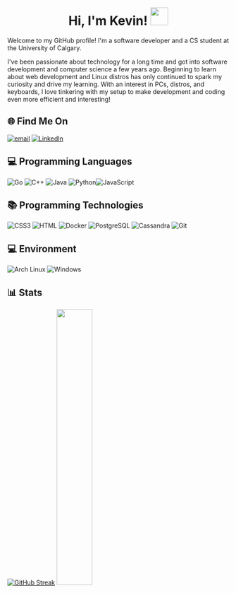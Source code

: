 <h1 align="center">Hi, I'm Kevin! <img src="https://media.giphy.com/media/hvRJCLFzcasrR4ia7z/giphy.gif" width="40"></h1>

Welcome to my GitHub profile! I'm a software developer and a CS student at the University of Calgary.

I've been passionate about technology for a long time and got into software development and computer science a few years ago. Beginning to learn about web development and Linux distros has only continued to spark my curiosity and drive my learning. With an interest in PCs, distros, and keyboards, I love tinkering with my setup to make development and coding even more efficient and interesting!

## 🌐 Find Me On

[![email](https://img.shields.io/badge/kevonosdiaz@gmail.com-D14836?logo=gmail&logoColor=white)](mailto:kevonosdiaz@gmail.com)
[![LinkedIn](https://img.shields.io/badge/kevin--tran--t56-%230077B5.svg?logo=linkedin&logoColor=white)](www.linkedin.com/in/kevin-tran-t56)

<!-- Add personal website link here -->

## 💻 Programming Languages

![Go](https://img.shields.io/badge/go-FFF?style=for-the-badge&logo=go&logoColor=00ADD8) ![C++](https://img.shields.io/badge/c++-00599C?style=for-the-badge&logo=c%2B%2B&logoColor=white) ![Java](https://img.shields.io/badge/java-%23ED8B00.svg?style=for-the-badge&logo=java&logoColor=white) ![Python](https://img.shields.io/badge/Python-FFD43B?style=for-the-badge&logo=python&logoColor=blue)![JavaScript](https://img.shields.io/badge/JavaScript-323330?style=for-the-badge&logo=javascript&logoColor=F7DF1E)

## 📚 Programming Technologies

![CSS3](https://img.shields.io/badge/CSS3-1572B6?style=for-the-badge&logo=css3&logoColor=white) ![HTML](https://img.shields.io/badge/HTML5-E34F26?style=for-the-badge&logo=html5&logoColor=white) ![Docker](https://img.shields.io/badge/docker-2496ED?style=for-the-badge&logo=docker&logoColor=FFF) ![PostgreSQL](https://img.shields.io/badge/postgresql-4169E1?style=for-the-badge&logo=postgresql&logoColor=FFF) ![Cassandra](https://img.shields.io/badge/cassandra-1287B1?style=for-the-badge&logo=apache-cassandra&logoColor=FFF)
![Git](https://img.shields.io/badge/git-F05032?style=for-the-badge&logo=git&logoColor=fff)

## 💻 Environment

![Arch Linux](https://img.shields.io/badge/Arch%20Linux-1793D1?style=for-the-badge&logo=arch-linux&logoColor=fff)
![Windows](https://img.shields.io/badge/Windows-0078D6?style=for-the-badge&logo=windows10&logoColor=fff)

## 📊 Stats

[![GitHub Streak](https://streak-stats.demolab.com?user=Kevonosdiaz&theme=tokyonight)](https://git.io/streak-stats)
<img src="https://github-readme-stats.vercel.app/api/top-langs/?username=Kevonosdiaz&layout=compact&langs_count=6&theme=tokyonight&hide_border=false" width="40%" />
